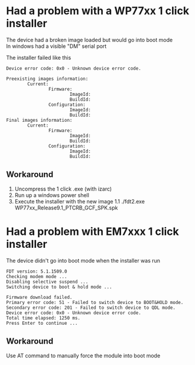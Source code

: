 # Had a problem with a WP77xx 1 click installer
The device had a broken image loaded but would go into boot mode  
In windows had a visible "DM" serial port  


The installer failed like this
```
Device error code: 0x0 - Unknown device error code.

Preexisting images information:
        Current:
                Firmware:
                        ImageId:
                        BuildId:
                Configuration:
                        ImageId:
                        BuildId:
Final images information:
        Current:
                Firmware:
                        ImageId:
                        BuildId:
                Configuration:
                        ImageId:
                        BuildId:
```


## Workaround
1. Uncompress the 1 click .exe (with izarc)
1. Run up a windows power shell
1. Execute the installer with the new image
1.1 ./fdt2.exe WP77xx_Release9.1_PTCRB_GCF_SPK.spk


# Had a problem with EM7xxx 1 click installer
The device didn't go into boot mode when the installer was run

```
FDT version: 5.1.1509.0
Checking modem mode ...
Disabling selective suspend ...
Switching device to boot & hold mode ...

Firmware download failed.
Primary error code: 51 - Failed to switch device to BOOT&HOLD mode.
Secondary error code: 201 - Failed to switch device to QDL mode.
Device error code: 0x0 - Unknown device error code.
Total time elapsed: 1250 ms.
Press Enter to continue ...
```

## Workaround
Use AT command to manually force the module into boot mode
